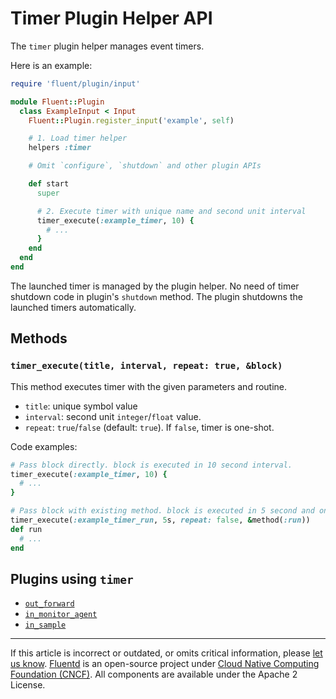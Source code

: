 # Timer Plugin Helper API

The `timer` plugin helper manages event timers.

Here is an example:

```rb
require 'fluent/plugin/input'

module Fluent::Plugin
  class ExampleInput < Input
    Fluent::Plugin.register_input('example', self)

    # 1. Load timer helper
    helpers :timer

    # Omit `configure`, `shutdown` and other plugin APIs

    def start
      super

      # 2. Execute timer with unique name and second unit interval
      timer_execute(:example_timer, 10) {
        # ...
      }
    end
  end
end
```

The launched timer is managed by the plugin helper. No need of timer shutdown
code in plugin's `shutdown` method. The plugin shutdowns the launched timers
automatically.


## Methods


### `timer_execute(title, interval, repeat: true, &block)`

This method executes timer with the given parameters and routine.

-   `title`: unique symbol value
-   `interval`: second unit `integer`/`float` value.
-   `repeat`: `true`/`false` (default: `true`). If `false`, timer is one-shot.

Code examples:

```rb
# Pass block directly. block is executed in 10 second interval.
timer_execute(:example_timer, 10) {
  # ...
}

# Pass block with existing method. block is executed in 5 second and one-shot.
timer_execute(:example_timer_run, 5s, repeat: false, &method(:run))
def run
  # ...
end
```


## Plugins using `timer`

-   [`out_forward`](/plugins/output/forward.md)
-   [`in_monitor_agent`](/plugins/input/monitor_agent.md)
-   [`in_sample`](/plugins/input/sample.md)


------------------------------------------------------------------------

If this article is incorrect or outdated, or omits critical information, please
[let us know](https://github.com/fluent/fluentd-docs-gitbook/issues?state=open).
[Fluentd](http://www.fluentd.org/) is an open-source project under
[Cloud Native Computing Foundation (CNCF)](https://cncf.io/). All components are
available under the Apache 2 License.